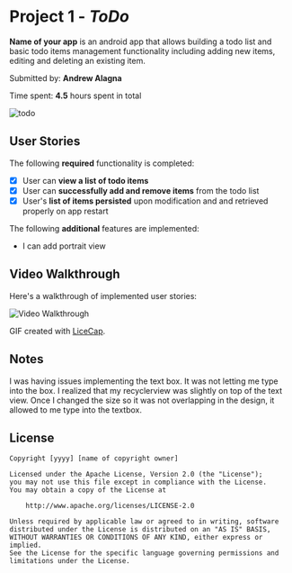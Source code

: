 # Project 1 - *ToDo*

**Name of your app** is an android app that allows building a todo list and basic todo items management functionality including adding new items, editing and deleting an existing item.

Submitted by: **Andrew Alagna**

Time spent: **4.5** hours spent in total

![todo](https://user-images.githubusercontent.com/40577932/129983067-1ad395d7-a182-420a-82ea-b25235a970f6.gif)


## User Stories

The following **required** functionality is completed:

* [x] User can **view a list of todo items**
* [x] User can **successfully add and remove items** from the todo list
* [x] User's **list of items persisted** upon modification and and retrieved properly on app restart

The following **additional** features are implemented:

* I can add portrait view

## Video Walkthrough

Here's a walkthrough of implemented user stories:

<img src='http://i.imgur.com/link/to/your/gif/file.gif' title='Video Walkthrough' width='' alt='Video Walkthrough' />

GIF created with [LiceCap](http://www.cockos.com/licecap/).

## Notes

I was having issues implementing the text box. It was not letting me type into the box. I realized that my recyclerview was slightly on top of the text view. Once I changed the size so it was not overlapping in the design, it allowed to me type into the textbox. 

## License

    Copyright [yyyy] [name of copyright owner]

    Licensed under the Apache License, Version 2.0 (the "License");
    you may not use this file except in compliance with the License.
    You may obtain a copy of the License at

        http://www.apache.org/licenses/LICENSE-2.0

    Unless required by applicable law or agreed to in writing, software
    distributed under the License is distributed on an "AS IS" BASIS,
    WITHOUT WARRANTIES OR CONDITIONS OF ANY KIND, either express or implied.
    See the License for the specific language governing permissions and
    limitations under the License.
